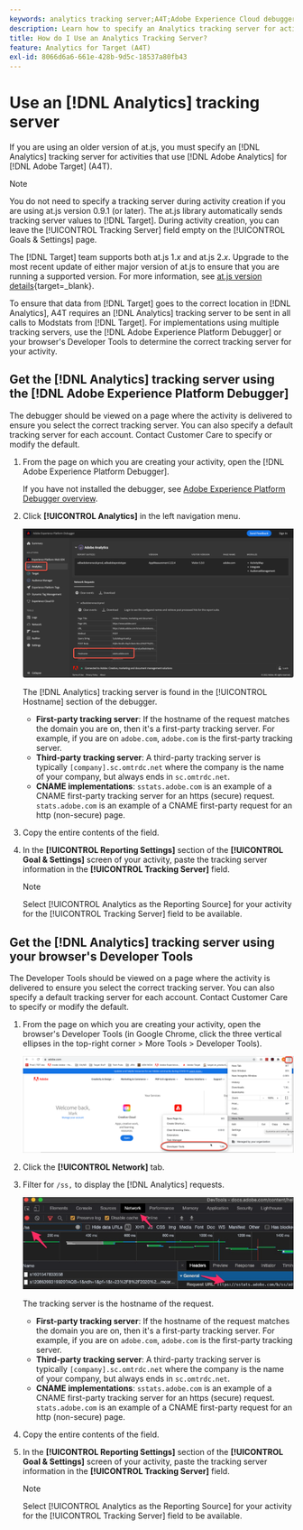 ```yaml
---
keywords: analytics tracking server;A4T;Adobe Experience Cloud debugger;Adobe Experience Platform debugger;reporting source;developer tools
description: Learn how to specify an Analytics tracking server for activities that use Analytics for [!DNL Target] (A4T) if you are using an older version of at.js. 
title: How do I Use an Analytics Tracking Server?
feature: Analytics for Target (A4T)
exl-id: 8066d6a6-661e-428b-9d5c-18537a80fb43
---
```

# Use an [!DNL Analytics] tracking server

If you are using an older version of at.js, you must specify an [!DNL Analytics] tracking server for activities that use [!DNL Adobe Analytics] for [!DNL Adobe Target] (A4T).

>[!NOTE]
>
>You do not need to specify a tracking server during activity creation if you are using at.js version 0.9.1 (or later). The at.js library automatically sends tracking server values to [!DNL Target]. During activity creation, you can leave the [!UICONTROL Tracking Server] field empty on the [!UICONTROL Goals & Settings] page.
>
>The [!DNL Target] team supports both at.js 1.*x* and at.js 2.*x*. Upgrade to the most recent update of either major version of at.js to ensure that you are running a supported version. For more information, see [at.js version details](https://developer.adobe.com/target/implement/client-side/atjs/target-atjs-versions/){target=_blank}.

To ensure that data from [!DNL Target] goes to the correct location in [!DNL Analytics], A4T requires an [!DNL Analytics] tracking server to be sent in all calls to Modstats from [!DNL Target]. For implementations using multiple tracking servers, use the [!DNL Adobe Experience Platform Debugger] or your browser's Developer Tools to determine the correct tracking server for your activity.

## Get the [!DNL Analytics] tracking server using the [!DNL Adobe Experience Platform Debugger]

The debugger should be viewed on a page where the activity is delivered to ensure you select the correct tracking server. You can also specify a default tracking server for each account. Contact Customer Care to specify or modify the default.

1. From the page on which you are creating your activity, open the [!DNL Adobe Experience Platform Debugger].

   If you have not installed the debugger, see [Adobe Experience Platform Debugger overview](https://experienceleague.adobe.com/docs/platform-learn/data-collection/debugger/overview.html).

1. Click **[!UICONTROL Analytics]** in the left navigation menu.

   ![](assets/Screen_DebuggerTrackServ.png)

   The [!DNL Analytics] tracking server is found in the [!UICONTROL Hostname] section of the debugger.

   * **First-party tracking server**: If the hostname of the request matches the domain you are on, then it's a first-party tracking server. For example, if you are on `adobe.com`, `adobe.com` is the first-party tracking server.
   * **Third-party tracking server**: A third-party tracking server is typically `[company].sc.omtrdc.net` where the company is the name of your company, but always ends in `sc.omtrdc.net`.
   * **CNAME implementations**: `sstats.adobe.com` is an example of a CNAME first-party tracking server for an https (secure) request. `stats.adobe.com` is an example of a CNAME first-party request for an http (non-secure) page.

1. Copy the entire contents of the field.

1. In the **[!UICONTROL Reporting Settings]** section of the **[!UICONTROL Goal & Settings]** screen of your activity, paste the tracking server information in the **[!UICONTROL Tracking Server]** field.

   >[!NOTE]
   >
   >Select [!UICONTROL Analytics as the Reporting Source] for your activity for the [!UICONTROL Tracking Server] field to be available.

## Get the [!DNL Analytics] tracking server using your browser's Developer Tools

The Developer Tools should be viewed on a page where the activity is delivered to ensure you select the correct tracking server. You can also specify a default tracking server for each account. Contact Customer Care to specify or modify the default.

1. From the page on which you are creating your activity, open the browser's Developer Tools (in Google Chrome, click the three vertical ellipses in the top-right corner > More Tools > Developer Tools).

   ![Chrome developer tools](/help/main/c-integrating-target-with-mac/a4t/assets/chrome-dev-tools.png)

1. Click the **[!UICONTROL Network]** tab.

1. Filter for `/ss,` to display the [!DNL Analytics] requests.

   ![Chrome developer tools with /ss search](/help/main/c-integrating-target-with-mac/a4t/assets/chrome-search.png)

   The tracking server is the hostname of the request.

   * **First-party tracking server**: If the hostname of the request matches the domain you are on, then it's a first-party tracking server. For example, if you are on `adobe.com`, `adobe.com` is the first-party tracking server.
   * **Third-party tracking server**: A third-party tracking server is typically `[company].sc.omtrdc.net` where the company is the name of your company, but always ends in `sc.omtrdc.net`.
   * **CNAME implementations**: `sstats.adobe.com` is an example of a CNAME first-party tracking server for an https (secure) request. `stats.adobe.com` is an example of a CNAME first-party request for an http (non-secure) page.

1. Copy the entire contents of the field.

1. In the **[!UICONTROL Reporting Settings]** section of the **[!UICONTROL Goal & Settings]** screen of your activity, paste the tracking server information in the **[!UICONTROL Tracking Server]** field.

   >[!NOTE]
   >
   >Select [!UICONTROL Analytics as the Reporting Source] for your activity for the [!UICONTROL Tracking Server] field to be available.
